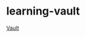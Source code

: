 # learning-vault


[Vault](https://hashicorp.github.io/field-workshops-vault/slides/multi-cloud/vault-oss/index.html#1)

